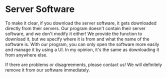 # Server Software
To make it clear, if you download the server software, it gets downloaded directly from their servers. 
Our program doesn't contain their server software, and we don't modify it either! 
We provide the function to download it, but we specify where it is from and what the name of the software is. 
With our program, you can only open the software more easily and manage it by using a UI. 
In my opinion, it's the same as downloading it from anywhere else.

If there are problems or disagreements, please contact us! We will definitely remove it from our software immediately.
